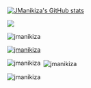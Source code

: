 
<a href="http://www.github.com/JManikiza"><img src="https://github-readme-stats.vercel.app/api?username=JManikiza&show_icons=true&hide=&count_private=true&title_color=0891b2&text_color=ffffff&icon_color=0891b2&bg_color=1c1917&hide_border=true&show_icons=true" alt="JManikiza's GitHub stats" /></a>

<a href="http://www.github.com/JManikiza"><img src="https://github-readme-streak-stats.herokuapp.com/?user=JManikiza&stroke=ffffff&background=1c1917&ring=0891b2&fire=0891b2&currStreakNum=ffffff&currStreakLabel=0891b2&sideNums=ffffff&sideLabels=ffffff&dates=ffffff&hide_border=true" /></a>

<p align="left"> <img src="https://komarev.com/ghpvc/?username=jmanikiza&label=Profile%20views&color=0e75b6&style=flat" alt="jmanikiza" /> </p>

<p align="left"> <a href="https://github.com/ryo-ma/github-profile-trophy"><img src="https://github-profile-trophy.vercel.app/?username=jmanikiza" alt="jmanikiza" /></a> </p>

<p><img align="left" src="https://github-readme-stats.vercel.app/api/top-langs?username=jmanikiza&show_icons=true&locale=en&layout=compact" alt="jmanikiza" /></p>

<p>&nbsp;<img align="center" src="https://github-readme-stats.vercel.app/api?username=jmanikiza&show_icons=true&locale=en" alt="jmanikiza" /></p>

<p><img align="center" src="https://github-readme-streak-stats.herokuapp.com/?user=jmanikiza&" alt="jmanikiza" /></p>
